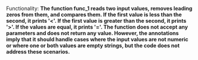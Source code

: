 Functionality: **The function func_1 reads two input values, removes leading zeros from them, and compares them. If the first value is less than the second, it prints '<'. If the first value is greater than the second, it prints '>'. If the values are equal, it prints '='. The function does not accept any parameters and does not return any value. However, the annotations imply that it should handle cases where the input values are not numeric or where one or both values are empty strings, but the code does not address these scenarios.**